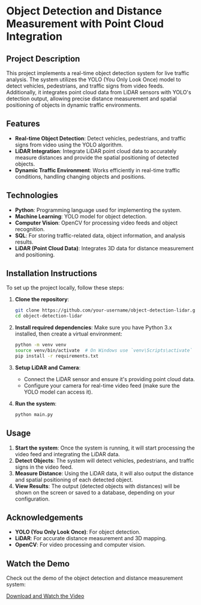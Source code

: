 # Object Detection and Distance Measurement with Point Cloud Integration

## Project Description
This project implements a real-time object detection system for live traffic analysis. The system utilizes the YOLO (You Only Look Once) model to detect vehicles, pedestrians, and traffic signs from video feeds. Additionally, it integrates point cloud data from LiDAR sensors with YOLO's detection output, allowing precise distance measurement and spatial positioning of objects in dynamic traffic environments.

## Features
- **Real-time Object Detection**: Detect vehicles, pedestrians, and traffic signs from video using the YOLO algorithm.
- **LiDAR Integration**: Integrate LiDAR point cloud data to accurately measure distances and provide the spatial positioning of detected objects.
- **Dynamic Traffic Environment**: Works efficiently in real-time traffic conditions, handling changing objects and positions.

## Technologies
- **Python**: Programming language used for implementing the system.
- **Machine Learning**: YOLO model for object detection.
- **Computer Vision**: OpenCV for processing video feeds and object recognition.
- **SQL**: For storing traffic-related data, object information, and analysis results.
- **LiDAR (Point Cloud Data)**: Integrates 3D data for distance measurement and positioning.

## Installation Instructions
To set up the project locally, follow these steps:

1. **Clone the repository**:
   ```bash
   git clone https://github.com/your-username/object-detection-lidar.git
   cd object-detection-lidar
   ```

2. **Install required dependencies**:
   Make sure you have Python 3.x installed, then create a virtual environment:
   ```bash
   python -m venv venv
   source venv/bin/activate  # On Windows use `venv\Scripts\activate`
   pip install -r requirements.txt
   ```

3. **Setup LiDAR and Camera**: 
   - Connect the LiDAR sensor and ensure it's providing point cloud data.
   - Configure your camera for real-time video feed (make sure the YOLO model can access it).

4. **Run the system**:
   ```bash
   python main.py
   ```

## Usage
1. **Start the system**: Once the system is running, it will start processing the video feed and integrating the LiDAR data.
2. **Detect Objects**: The system will detect vehicles, pedestrians, and traffic signs in the video feed.
3. **Measure Distance**: Using the LiDAR data, it will also output the distance and spatial positioning of each detected object.
4. **View Results**: The output (detected objects with distances) will be shown on the screen or saved to a database, depending on your configuration.

## Acknowledgements
- **YOLO (You Only Look Once)**: For object detection.
- **LiDAR**: For accurate distance measurement and 3D mapping.
- **OpenCV**: For video processing and computer vision.

## Watch the Demo
Check out the demo of the object detection and distance measurement system:

[Download and Watch the Video](https://github.com/Farhin-saiyed/Object-Detection-and-Distance-measurement/raw/main/output.mp4)
